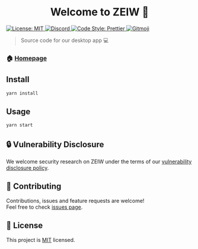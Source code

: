 <h1 align="center">Welcome to ZEIW 👋</h1> 
<p>
  <a href="./LICENSE">
    <img alt="License: MIT" src="https://img.shields.io/badge/License-MIT-yellow.svg" />
  </a>
  <a href="https://discord.gg/h7NxqBe">
    <img alt="Discord" src="https://img.shields.io/discord/541950836994211870.svg?color=7289DA&label=Discord" />
  </a>
  <a href="https://prettier.io">
    <img alt="Code Style: Prettier" src="https://img.shields.io/badge/code_style-prettier-ff69b4.svg" />
  </a>
  <a href="https://github.com/carloscuesta/gitmoji/">
    <img alt="Gitmoji" src="https://img.shields.io/badge/gitmoji-%20😜%20😍-FFDD67.svg" />
  </a>
</p>

> Source code for our desktop app 💻

### 🏠 [Homepage](https://zeiw.me)

## Install

```sh
yarn install
```

## Usage

```sh
yarn start
```

## 🔒 Vulnerability Disclosure

We welcome security research on ZEIW under the terms of our [vulnerability disclosure policy](https://zeiw.me/security).

## 🤝 Contributing

Contributions, issues and feature requests are welcome!<br />Feel free to check [issues page](https://github.com/ZEIW/ZEIW/issues).

## 📝 License

This project is [MIT](./LICENSE) licensed.
